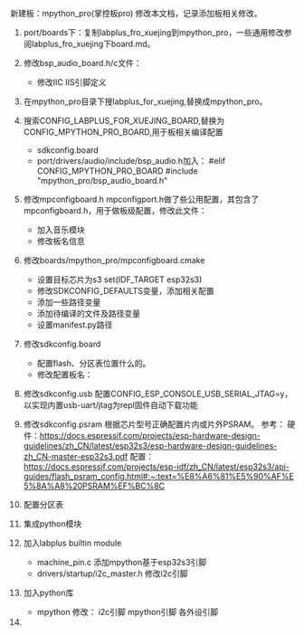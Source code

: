 新建板：mpython_pro(掌控板pro)
修改本文档，记录添加板相关修改。

1. port/boards下：复制labplus_fro_xuejing到mpython_pro，一些通用修改参阅labplus_fro_xuejing下board.md。

2. 修改bsp_audio_board.h/c文件：
    - 修改IIC IIS引脚定义
3. 在mpython_pro目录下搜labplus_for_xuejing,替换成mpython_pro。
4. 搜索CONFIG_LABPLUS_FOR_XUEJING_BOARD,替换为CONFIG_MPYTHON_PRO_BOARD,用于板相关编译配置
   - sdkconfig.board
   - port/drivers/audio/include/bsp_audio.h加入：
    #elif CONFIG_MPYTHON_PRO_BOARD
    #include "mpython_pro/bsp_audio_board.h"
5. 修改mpconfigboard.h
   mpconfigport.h做了些公用配置，其包含了mpconfigboard.h，用于做板级配置，修改此文件：
   - 加入音乐模块
   - 修改板名信息
6. 修改boards/mpython_pro/mpconfigboard.cmake
   - 设置目标芯片为s3
      set(IDF_TARGET esp32s3)
   - 修改SDKCONFIG_DEFAULTS变量，添加相关配置
   - 添加一些路径变量
   - 添加待编译的文件及路径变量
   - 设置manifest.py路径
7. 修改sdkconfig.board
   - 配置flash、分区表位置什么的。
   - 修改配置板名：
8. 修改sdkconfig.usb
   配置CONFIG_ESP_CONSOLE_USB_SERIAL_JTAG=y，以实现内置usb-uart/jtag为repl固件自动下载功能
9.  修改sdkconfig.psram
   根据芯片型号正确配置片内或片外PSRAM。
   参考：
   硬件：https://docs.espressif.com/projects/esp-hardware-design-guidelines/zh_CN/latest/esp32s3/esp-hardware-design-guidelines-zh_CN-master-esp32s3.pdf
   配置：https://docs.espressif.com/projects/esp-idf/zh_CN/latest/esp32s3/api-guides/flash_psram_config.html#:~:text=%E8%A6%81%E5%90%AF%E5%8A%A8%20PSRAM%EF%BC%8C
10. 配置分区表
11. 集成python模块
12. 加入labplus builtin module
    - machine_pin.c
      添加mpython基于esp32s3引脚
    - drivers/startup/i2c_master.h
      修改i2c引脚
13. 加入python库
    - mpython
      修改：
      i2c引脚
      mpython引脚
      各外设引脚
14. 
   
